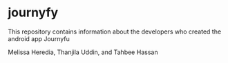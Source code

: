 # journyfy

This repository contains information about the developers who created the android app Journyfu

Melissa Heredia, Thanjila Uddin, and Tahbee Hassan

